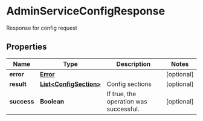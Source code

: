 

# AdminServiceConfigResponse

Response for config request
## Properties

Name | Type | Description | Notes
------------ | ------------- | ------------- | -------------
**error** | [**Error**](Error.md) |  |  [optional]
**result** | [**List&lt;ConfigSection&gt;**](ConfigSection.md) | Config sections |  [optional]
**success** | **Boolean** | If true, the operation was successful. |  [optional]



